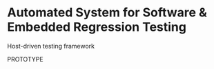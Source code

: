 # Automated System for Software & Embedded Regression Testing

Host-driven testing framework

PROTOTYPE
